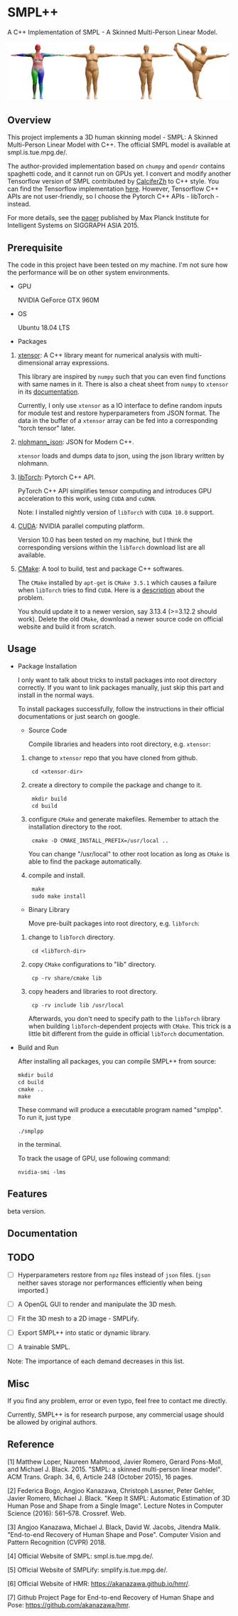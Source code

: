 # SMPL++

A C++ Implementation of SMPL - A Skinned Multi-Person Linear Model.

![SMPL_Modle](docs/media/SMPL_model.png)

## Overview

This project implements a 3D human skinning model - SMPL: A Skinned
Multi-Person Linear Model with C++. The official SMPL model is 
available at smpl.is.tue.mpg.de/.

The author-provided implementation based on `chumpy` and `opendr` contains
spaghetti code,
and it cannot run on GPUs yet. I convert and modify another Tensorflow 
version of SMPL contributed by [CalciferZh](https://github.com/CalciferZh) to 
C++ style.
You can find the Tensorflow implementation 
[here](https://github.com/CalciferZh/SMPL).
However, Tensorflow C++ APIs are not user-friendly, so I choose the Pytorch 
C++ APIs - libTorch - instead.

For more details, see the [paper](http://files.is.tue.mpg.de/black/papers/SMPL2015.pdf) 
published by Max Planck Institute for Intelligent Systems on SIGGRAPH ASIA 
2015.

## Prerequisite

The code in this project have been tested on my machine. I'm not sure
how the performance will be on other system environments.

- GPU

  NVIDIA GeForce GTX 960M

- OS

  Ubuntu 18.04 LTS

- Packages

1. [xtensor](https://github.com/QuantStack/xtensor): A C++ library meant for 
   numerical analysis with multi-dimensional array expressions. 
  
    This library are inspired by `numpy` such that you can even find 
    functions with same names in it.
    There is also a cheat sheet from `numpy` to `xtensor` in its 
    [documentation](https://xtensor.readthedocs.io/en/latest/).

    Currently, I only use `xtensor` as a IO interface to define random inputs 
    for module test and restore hyperparameters from JSON format. The data in 
    the buffer of a `xtensor` array can be fed into a corresponding "torch 
    tensor" later.
  
2. [nlohmann_json](https://github.com/nlohmann/json): JSON for Modern C++.

    `xtensor` loads and dumps data to json, using the json library written by 
    nlohmann.

3. [libTorch](https://pytorch.org/get-started/locally/): Pytorch C++ API.

    PyTorch C++ API simplifies tensor computing and introduces GPU 
    acceleration to this work, using `CUDA` and `cuDNN`.

    Note: I installed nightly version of `libTorch` with `CUDA 10.0` support.

4. [CUDA](https://developer.nvidia.com/cuda-downloads): NVIDIA parallel 
   computing platform.
  
    Version 10.0 has been tested on my machine, but I think the corresponding 
    versions within the `libTorch` download list are all available.

5. [CMake](https://cmake.org/download/): A tool to build, test and package 
   C++ softwares.
  
    The `CMake` installed by `apt-get` is `CMake 3.5.1` which causes a 
    failure when `libTorch` tries to find `CUDA`. Here is a 
    [description](https://discuss.pytorch.org/t/install-libtorch-error-pytorch-c-api/26756/2) 
    about the problem.
  
    You should update it to a newer version, say 3.13.4 (>=3.12.2 should work).
    Delete the old `CMake`, download a newer source code on official website 
    and build it from scratch.

## Usage

- Package Installation

  I only want to talk about tricks to install packages into root directory 
  correctly. If you want to link packages manually, just skip this part and 
  install in the normal ways.

  To install packages successfully, follow the instructions in their official 
  documentations or just search on google.

  - Source Code

    Compile libraries and headers into root directory, e.g. `xtensor`:

  1. change to `xtensor` repo that you have cloned from github.

          cd <xtensor-dir>

  2. create a directory to compile the package and change to it.

          mkdir build
          cd build

  3. configure `CMake` and generate makefiles. Remember to attach the
     installation directory to the root.

          cmake -D CMAKE_INSTALL_PREFIX=/usr/local ..

      You can change "/usr/local" to other root location as long as `CMake` 
      is able to find the package automatically.

  4. compile and install.

          make
          sudo make install

  - Binary Library
    
    Move pre-built packages into root directory, e.g. `libTorch`:

  1. change to `libTorch` directory.

          cd <libTorch-dir>

  2. copy `CMake` configurations to "lib" directory.

          cp -rv share/cmake lib

  3. copy headers and libraries to root directory.

          cp -rv include lib /usr/local

      Afterwards, you don't need to specify path to the `libTorch` library 
      when building `libTorch`-dependent projects with `CMake`. This trick 
      is a little bit different from the guide in official `libTorch` 
      documentation.

- Build and Run

  After installing all packages, you can compile SMPL++ from source:

      mkdir build
      cd build
      cmake ..
      make

  These command will produce a executable program named "smplpp". To run it, 
  just type

      ./smplpp
  
  in the terminal.

  To track the usage of GPU, use following command:

      nvidia-smi -lms

## Features

beta version.

## Documentation


## TODO

- [ ] Hyperparameters restore from `npz` files instead of `json` files. (`json` neither saves storage nor performances efficiently when being imported.)

- [ ] A OpenGL GUI to render and manipulate the 3D mesh.

- [ ] Fit the 3D mesh to a 2D image - SMPLify.

- [ ] Export SMPL++ into static or dynamic library.

- [ ] A trainable SMPL.

Note: The importance of each demand decreases in this list.

## Misc

If you find any problem, error or even typo, feel free to contact me directly.

Currently, SMPL++ is for research purpose, any commercial usage should be allowed by original authors.

## Reference

[1] Matthew Loper, Naureen Mahmood, Javier Romero, Gerard Pons-Moll, and Michael J. Black. 2015. "SMPL: a skinned multi-person linear model". ACM Trans. Graph. 34, 6, Article 248 (October 2015), 16 pages.

[2] Federica Bogo, Angjoo Kanazawa, Christoph Lassner, Peter Gehler, Javier Romero, Michael J. Black. "Keep It SMPL: Automatic Estimation of 3D Human Pose and Shape from a Single Image". Lecture Notes in Computer Science (2016): 561–578. Crossref. Web.

[3] Angjoo Kanazawa, Michael J. Black, David W. Jacobs, Jitendra Malik. "End-to-end Recovery of Human Shape and Pose". Computer Vision and Pattern Recognition (CVPR) 2018.

[4] Official Website of SMPL: smpl.is.tue.mpg.de/.

[5] Official Website of SMPLify: smplify.is.tue.mpg.de/.

[6] Official Website of HMR: https://akanazawa.github.io/hmr/.

[7] Github Project Page for End-to-end Recovery of Human Shape and Pose: https://github.com/akanazawa/hmr.

